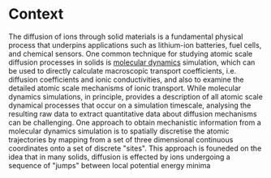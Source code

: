 # Context

The diffusion of ions through solid materials is a fundamental physical process that underpins applications such as lithium-ion batteries, fuel cells, and chemical sensors. One common technique for studying atomic scale diffusion processes in solids is [molecular dynamics](https://en.wikipedia.org/wiki/Molecular_dynamics) simulation, which can be used to directly calculate macroscopic transport coefficients, i.e. diffusion coefficients and ionic conductivities, and also to examine the detailed atomic scale mechanisms of ionic transport. While molecular dynamics simulations, in principle, provides a description of all atomic scale dynamical processes that occur on a simulation timescale, analysing the resulting raw data to extract quantitative data about diffusion mechanisms can be challenging. One approach to obtain mechanistic information from a molecular dynamics simulation is to spatially discretise the atomic trajectories by mapping from a set of three dimensional continuous coordinates onto a set of discrete "sites". This approach is founeded on the idea that in many solids, diffusion is effected by ions undergoing a sequence of "jumps" between local potential energy minima
